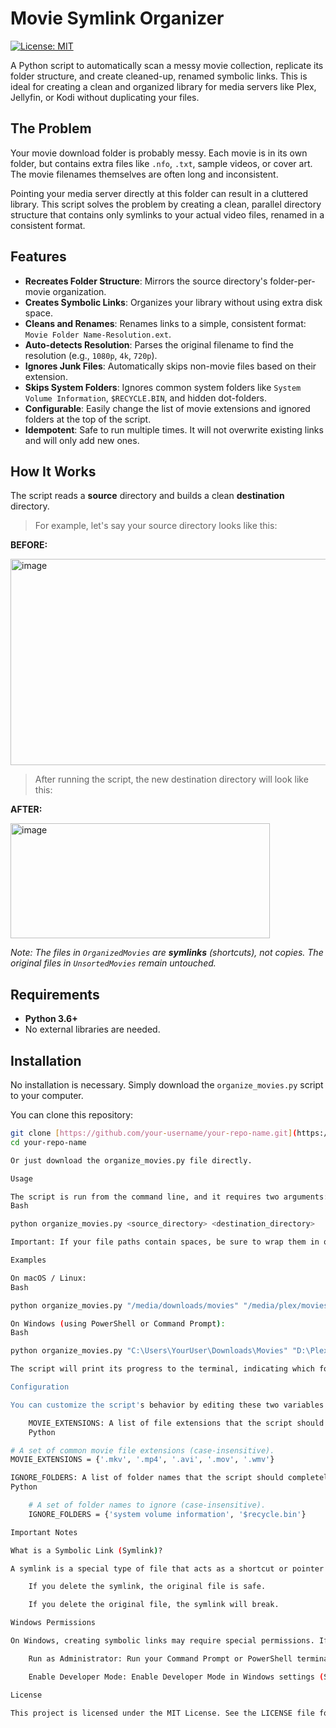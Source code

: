 # Movie Symlink Organizer

[![License: MIT](https://img.shields.io/badge/License-MIT-yellow.svg)](https://opensource.org/licenses/MIT)

A Python script to automatically scan a messy movie collection, replicate its folder structure, and create cleaned-up, renamed symbolic links. This is ideal for creating a clean and organized library for media servers like Plex, Jellyfin, or Kodi without duplicating your files.

## The Problem

Your movie download folder is probably messy. Each movie is in its own folder, but contains extra files like `.nfo`, `.txt`, sample videos, or cover art. The movie filenames themselves are often long and inconsistent.

Pointing your media server directly at this folder can result in a cluttered library. This script solves the problem by creating a clean, parallel directory structure that contains only symlinks to your actual video files, renamed in a consistent format.

## Features

-   **Recreates Folder Structure**: Mirrors the source directory's folder-per-movie organization.
-   **Creates Symbolic Links**: Organizes your library without using extra disk space.
-   **Cleans and Renames**: Renames links to a simple, consistent format: `Movie Folder Name-Resolution.ext`.
-   **Auto-detects Resolution**: Parses the original filename to find the resolution (e.g., `1080p`, `4k`, `720p`).
-   **Ignores Junk Files**: Automatically skips non-movie files based on their extension.
-   **Skips System Folders**: Ignores common system folders like `System Volume Information`, `$RECYCLE.BIN`, and hidden dot-folders.
-   **Configurable**: Easily change the list of movie extensions and ignored folders at the top of the script.
-   **Idempotent**: Safe to run multiple times. It will not overwrite existing links and will only add new ones.

## How It Works

The script reads a **source** directory and builds a clean **destination** directory.

> For example, let's say your source directory looks like this:

**BEFORE:**

<img width="565" height="330" alt="image" src="https://github.com/user-attachments/assets/cd6e02d3-5abe-412c-8b2d-3bf96ead5bfe" />



> After running the script, the new destination directory will look like this:

**AFTER:**

<img width="415" height="184" alt="image" src="https://github.com/user-attachments/assets/d7ed6244-b652-498e-837f-a067fa279d09" />


*Note: The files in `OrganizedMovies` are **symlinks** (shortcuts), not copies. The original files in `UnsortedMovies` remain untouched.*

## Requirements

-   **Python 3.6+**
-   No external libraries are needed.

## Installation

No installation is necessary. Simply download the `organize_movies.py` script to your computer.

You can clone this repository:
```bash
git clone [https://github.com/your-username/your-repo-name.git](https://github.com/your-username/your-repo-name.git)
cd your-repo-name

Or just download the organize_movies.py file directly.

Usage

The script is run from the command line, and it requires two arguments: the path to your source directory and the path to your destination directory.
Bash

python organize_movies.py <source_directory> <destination_directory>

Important: If your file paths contain spaces, be sure to wrap them in quotes.

Examples

On macOS / Linux:
Bash

python organize_movies.py "/media/downloads/movies" "/media/plex/movies"

On Windows (using PowerShell or Command Prompt):
Bash

python organize_movies.py "C:\Users\YourUser\Downloads\Movies" "D:\Plex Library\Movies"

The script will print its progress to the terminal, indicating which folders it's processing, which links it's creating, and which files or folders it's skipping.

Configuration

You can customize the script's behavior by editing these two variables at the top of the organize_movies.py file:

    MOVIE_EXTENSIONS: A list of file extensions that the script should identify as movie files.
    Python

# A set of common movie file extensions (case-insensitive).
MOVIE_EXTENSIONS = {'.mkv', '.mp4', '.avi', '.mov', '.wmv'}

IGNORE_FOLDERS: A list of folder names that the script should completely ignore.
Python

    # A set of folder names to ignore (case-insensitive).
    IGNORE_FOLDERS = {'system volume information', '$recycle.bin'}

Important Notes

What is a Symbolic Link (Symlink)?

A symlink is a special type of file that acts as a shortcut or pointer to another file or directory. This means you can have a cleanly organized library for your media server that points to the original files without taking up any significant additional disk space.

    If you delete the symlink, the original file is safe.

    If you delete the original file, the symlink will break.

Windows Permissions

On Windows, creating symbolic links may require special permissions. If you encounter an OSError: [WinError 1314] or a similar permission-denied message, you have two options:

    Run as Administrator: Run your Command Prompt or PowerShell terminal as an Administrator.

    Enable Developer Mode: Enable Developer Mode in Windows settings (Settings > Update & Security > For developers). This allows your user account to create symlinks without needing to run as an administrator every time.

License

This project is licensed under the MIT License. See the LICENSE file for details.
